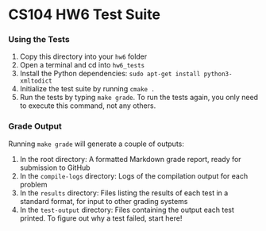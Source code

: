 # CS104 HW6 Test Suite

### Using the Tests
1. Copy this directory into your `hw6` folder
2. Open a terminal and cd into `hw6_tests`
3. Install the Python dependencies: `sudo apt-get install python3-xmltodict`
3. Initialize the test suite by running `cmake .`
4. Run the tests by typing `make grade`.  To run the tests again, you only need to execute this command, not any others.

### Grade Output
Running `make grade` will generate a couple of outputs:
1. In the root directory: A formatted Markdown grade report, ready for submission to GitHub
2. In the `compile-logs` directory: Logs of the compilation output for each problem
3. In the `results` directory: Files listing the results of each test in a standard format, for input to other grading systems
4. In the `test-output` directory: Files containing the output each test printed.  To figure out why a test failed, start here!
